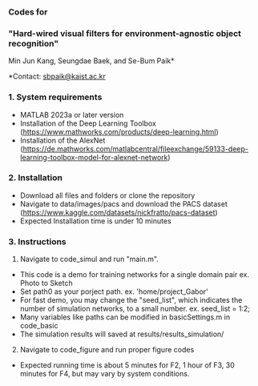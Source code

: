 ### Codes for
### "Hard-wired visual filters for environment-agnostic object recognition" </br>

Min Jun Kang, Seungdae Baek, and Se-Bum Paik*

*Contact: sbpaik@kaist.ac.kr

### 1. System requirements
- MATLAB 2023a or later version
- Installation of the Deep Learning Toolbox (https://www.mathworks.com/products/deep-learning.html)
- Installation of the AlexNet (https://de.mathworks.com/matlabcentral/fileexchange/59133-deep-learning-toolbox-model-for-alexnet-network)

### 2. Installation
- Download all files and folders or clone the repository
- Navigate to data/images/pacs and download the PACS dataset (https://www.kaggle.com/datasets/nickfratto/pacs-dataset)
- Expected Installation time is under 10 minutes
 
### 3. Instructions
1) Navigate to code_simul and run "main.m". 
- This code is a demo for training networks for a single domain pair ex. Photo to Sketch
- Set path0 as your porject path. ex. 'home/project_Gabor'
- For fast demo, you may change the "seed_list", which indicates the number of simulation networks, to a small number. ex. seed_list = 1:2;
- Many variables like paths can be modified in basicSettings.m in code_basic
- The simulation results will saved at results/results_simulation/

2) Navigate to code_figure and run proper figure codes
- Expected running time is about 5 minutes for F2, 1 hour of F3, 30 minutes for F4, but may vary by system conditions.


